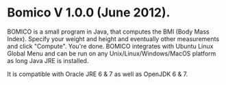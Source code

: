 Bomico V 1.0.0 (June 2012).
======

BOMICO is a small program in Java, that computes the BMI (Body Mass Index).
Specify your weight and height and eventually other measurements and click "Compute". You're done.
BOMICO integrates with Ubuntu Linux Global Menu and can be run on any Unix/Linux/Windows/MacOS platform as long Java JRE is installed.

It is compatible with Oracle JRE 6 & 7 as well as OpenJDK 6 & 7.